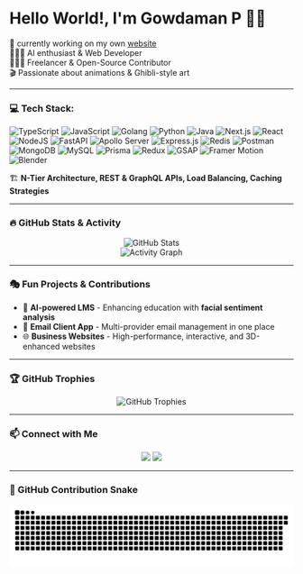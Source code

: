 

# Hello World!, I'm Gowdaman P 👋🏼

🛜 currently working on my own [website](https://gowdaman.tech)<br>👨🏼‍🎓 AI enthusiast & Web Developer<br>👨🏼‍💻 Freelancer & Open-Source Contributor <br>🎬 Passionate about animations & Ghibli-style art

---

### 💻 Tech Stack:

![TypeScript](https://img.shields.io/badge/typescript-%23007ACC.svg?style=for-the-badge&logo=typescript&logoColor=white) ![JavaScript](https://img.shields.io/badge/javascript-%23F7DF1E.svg?style=for-the-badge&logo=javascript&logoColor=black) ![Golang](https://img.shields.io/badge/go-%2300ADD8.svg?style=for-the-badge&logo=go&logoColor=white) ![Python](https://img.shields.io/badge/python-%233776AB.svg?style=for-the-badge&logo=python&logoColor=white) ![Java](https://img.shields.io/badge/java-%23ED8B00.svg?style=for-the-badge&logo=openjdk&logoColor=white) ![Next.js](https://img.shields.io/badge/next-black?style=for-the-badge&logo=next.js&logoColor=white) ![React](https://img.shields.io/badge/react-%2320232a.svg?style=for-the-badge&logo=react&logoColor=%2361DAFB) ![NodeJS](https://img.shields.io/badge/node.js-6DA55F?style=for-the-badge&logo=node.js&logoColor=white) ![FastAPI](https://img.shields.io/badge/FastAPI-%23009639.svg?style=for-the-badge&logo=fastapi&logoColor=white) ![Apollo Server](https://img.shields.io/badge/apollo%20server-%2303113A.svg?style=for-the-badge&logo=apollo-graphql&logoColor=white) ![Express.js](https://img.shields.io/badge/express.js-%23404d59.svg?style=for-the-badge&logo=express&logoColor=%2361DAFB) ![Redis](https://img.shields.io/badge/redis-%23DC382D.svg?style=for-the-badge&logo=redis&logoColor=white) ![Postman](https://img.shields.io/badge/Postman-FD5C63?style=for-the-badge&logo=postman&logoColor=white) ![MongoDB](https://img.shields.io/badge/MongoDB-%234ea94b.svg?style=for-the-badge&logo=mongodb&logoColor=white) ![MySQL](https://img.shields.io/badge/mysql-%2300f.svg?style=for-the-badge&logo=mysql&logoColor=white) ![Prisma](https://img.shields.io/badge/prisma-%232D3748.svg?style=for-the-badge&logo=prisma&logoColor=white) ![Redux](https://img.shields.io/badge/redux-%23593d88.svg?style=for-the-badge&logo=redux&logoColor=white) ![GSAP](https://img.shields.io/badge/gsap-%2388CE02.svg?style=for-the-badge&logo=greensock&logoColor=white) ![Framer Motion](https://img.shields.io/badge/framer%20motion-%23black.svg?style=for-the-badge&logo=framer&logoColor=blue) ![Blender](https://img.shields.io/badge/blender-%23F5792A.svg?style=for-the-badge&logo=blender&logoColor=white)

🏗️ **N-Tier Architecture, REST & GraphQL APIs, Load Balancing, Caching Strategies**

---

### 🔥 GitHub Stats & Activity
<p align="center">
  <img src="https://github-readme-stats.vercel.app/api?username=gowdaman-dev&show_icons=true&theme=tokyonight" alt="GitHub Stats" />
  <br/>
  <img src="https://github-readme-activity-graph.vercel.app/graph?username=gowdaman-dev&theme=react-dark" alt="Activity Graph" />
</p>

---

### 🎭 Fun Projects & Contributions
- 🧠 **AI-powered LMS** - Enhancing education with **facial sentiment analysis**
- 💌 **Email Client App** - Multi-provider email management in one place
- 🌐 **Business Websites** - High-performance, interactive, and 3D-enhanced websites

---

### 🏆 GitHub Trophies
<p align="center">
  <img src="https://github-profile-trophy.vercel.app/?username=gowdaman-dev&theme=onedark" alt="GitHub Trophies" />
</p>

---

### 📫 Connect with Me
<p align="center">
  <a href="https://linkedin.com/in/gowdaman-dev"><img src="https://img.shields.io/badge/-LinkedIn-0077B5?style=for-the-badge&logo=linkedin&logoColor=white"/></a>
  <a href="https://gowdaman.tech"><img src="https://img.shields.io/badge/-Portfolio-%23FFC6FE?style=for-the-badge&logo=vercel&logoColor=black"/></a>
</p>

---

### 🐍 GitHub Contribution Snake
<picture>
  <source media="(prefers-color-scheme: dark)" srcset="https://raw.githubusercontent.com/gowdaman-dev/gowdaman-dev/output/github-snake-dark.svg" />
  <source media="(prefers-color-scheme: light)" srcset="https://raw.githubusercontent.com/gowdaman-dev/gowdaman-dev/output/github-snake.svg" />
  <img alt="github-snake" src="https://raw.githubusercontent.com/gowdaman-dev/gowdaman-dev/output/github-snake.svg" />
</picture>

